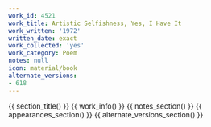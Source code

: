 ```yaml
---
work_id: 4521
work_title: Artistic Selfishness, Yes, I Have It
work_written: '1972'
written_date: exact
work_collected: 'yes'
work_category: Poem
notes: null
icon: material/book
alternate_versions:
- 618
---
```


{{ section_title() }}
{{ work_info() }}
{{ notes_section() }}
{{ appearances_section() }}
{{ alternate_versions_section() }}